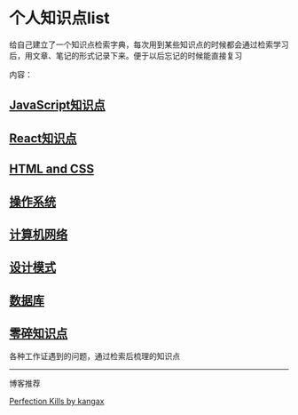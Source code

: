 # 个人知识点list

给自己建立了一个知识点检索字典，每次用到某些知识点的时候都会通过检索学习后，用文章、笔记的形式记录下来。便于以后忘记的时候能直接复习

内容：

## [JavaScript知识点](./1_javascript)

## [React知识点](./2_React)

## [HTML and CSS](./3_HTML&CSS)

## [操作系统](./4_操作系统相关)

## [计算机网络](./5_计算机网络)

## [设计模式](./6_设计模式)

## [数据库](./9_Database)

## [零碎知识点](./零碎知识点)

各种工作证遇到的问题，通过检索后梳理的知识点

------

博客推荐

[Perfection Kills by kangax](http://perfectionkills.com/)
